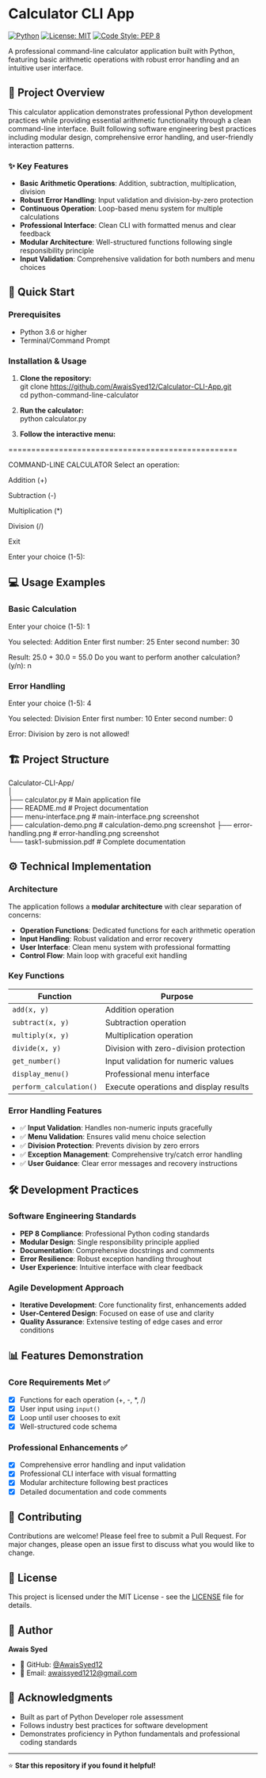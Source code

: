 # Calculator CLI App

[![Python](https://img.shields.io/badge/Python-3.6+-blue.svg)](https://www.python.org/downloads/)
[![License: MIT](https://img.shields.io/badge/License-MIT-yellow.svg)](https://opensource.org/licenses/MIT)
[![Code Style: PEP 8](https://img.shields.io/badge/Code%20Style-PEP%208-brightgreen.svg)](https://www.python.org/dev/peps/pep-0008/)

A professional command-line calculator application built with Python, featuring basic arithmetic operations with robust error handling and an intuitive user interface.

## 🎯 Project Overview

This calculator application demonstrates professional Python development practices while providing essential arithmetic functionality through a clean command-line interface. Built following software engineering best practices including modular design, comprehensive error handling, and user-friendly interaction patterns.

### ✨ Key Features

- **Basic Arithmetic Operations**: Addition, subtraction, multiplication, division
- **Robust Error Handling**: Input validation and division-by-zero protection
- **Continuous Operation**: Loop-based menu system for multiple calculations
- **Professional Interface**: Clean CLI with formatted menus and clear feedback
- **Modular Architecture**: Well-structured functions following single responsibility principle
- **Input Validation**: Comprehensive validation for both numbers and menu choices

## 🚀 Quick Start

### Prerequisites

- Python 3.6 or higher
- Terminal/Command Prompt

### Installation & Usage

1. **Clone the repository:**                                                                                                                                        
git clone https://github.com/AwaisSyed12/Calculator-CLI-App.git                                                                                        
cd python-command-line-calculator

3. **Run the calculator:**                                                                                                                                          
python calculator.py

5. **Follow the interactive menu:**

==================================================

COMMAND-LINE CALCULATOR
Select an operation:

Addition (+)

Subtraction (-)

Multiplication (*)

Division (/)

Exit

Enter your choice (1-5):

## 💻 Usage Examples

### Basic Calculation
Enter your choice (1-5): 1

You selected: Addition
Enter first number: 25
Enter second number: 30

Result: 25.0 + 30.0 = 55.0
Do you want to perform another calculation? (y/n): n

### Error Handling
Enter your choice (1-5): 4

You selected: Division
Enter first number: 10
Enter second number: 0

Error: Division by zero is not allowed!

## 🏗️ Project Structure

Calculator-CLI-App/                                                                                                                                                                                                 
│                                                                                                                                                                                                                   
├── calculator.py # Main application file                                                                                                                                                                           
├── README.md # Project documentation                                                                                                                                                                               
├── menu-interface.png # main-interface.png screenshot                                                                                                                                                
├── calculation-demo.png # calculation-demo.png screenshot                                                                                                                                                          ├── error-handling.png # error-handling.png screenshot                                                                                                                                                              
└── task1-submission.pdf # Complete documentation


## ⚙️ Technical Implementation

### Architecture

The application follows a **modular architecture** with clear separation of concerns:

- **Operation Functions**: Dedicated functions for each arithmetic operation
- **Input Handling**: Robust validation and error recovery
- **User Interface**: Clean menu system with professional formatting
- **Control Flow**: Main loop with graceful exit handling

### Key Functions

| Function | Purpose |
|----------|---------|
| `add(x, y)` | Addition operation |
| `subtract(x, y)` | Subtraction operation |
| `multiply(x, y)` | Multiplication operation |
| `divide(x, y)` | Division with zero-division protection |
| `get_number()` | Input validation for numeric values |
| `display_menu()` | Professional menu interface |
| `perform_calculation()` | Execute operations and display results |

### Error Handling Features

- ✅ **Input Validation**: Handles non-numeric inputs gracefully
- ✅ **Menu Validation**: Ensures valid menu choice selection
- ✅ **Division Protection**: Prevents division by zero errors
- ✅ **Exception Management**: Comprehensive try/catch error handling
- ✅ **User Guidance**: Clear error messages and recovery instructions

## 🛠️ Development Practices

### Software Engineering Standards
- **PEP 8 Compliance**: Professional Python coding standards
- **Modular Design**: Single responsibility principle applied
- **Documentation**: Comprehensive docstrings and comments
- **Error Resilience**: Robust exception handling throughout
- **User Experience**: Intuitive interface with clear feedback

### Agile Development Approach
- **Iterative Development**: Core functionality first, enhancements added
- **User-Centered Design**: Focused on ease of use and clarity
- **Quality Assurance**: Extensive testing of edge cases and error conditions

## 📊 Features Demonstration

### Core Requirements Met ✅
- [x] Functions for each operation (+, -, *, /)
- [x] User input using `input()`
- [x] Loop until user chooses to exit
- [x] Well-structured code schema

### Professional Enhancements ✅
- [x] Comprehensive error handling and input validation
- [x] Professional CLI interface with visual formatting
- [x] Modular architecture following best practices
- [x] Detailed documentation and code comments

## 🤝 Contributing

Contributions are welcome! Please feel free to submit a Pull Request. For major changes, please open an issue first to discuss what you would like to change.

## 📄 License

This project is licensed under the MIT License - see the [LICENSE](LICENSE) file for details.

## 👤 Author

**Awais Syed**
- 🔗 GitHub: [@AwaisSyed12](https://github.com/AwaisSyed12)
- 📧 Email: awaissyed1212@gmail.com

## 🙏 Acknowledgments

- Built as part of Python Developer role assessment
- Follows industry best practices for software development
- Demonstrates proficiency in Python fundamentals and professional coding standards

---

⭐ **Star this repository if you found it helpful!**
